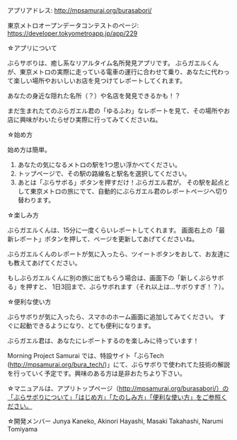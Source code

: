 アプリアドレス: 
http://mpsamurai.org/burasabori/

東京メトロオープンデータコンテストのページ:
https://developer.tokyometroapp.jp/app/229

☆アプリについて

ぶらサボりは、癒し系なリアルタイム名所発見アプリです。
ぶらガエルくんが、東京メトロの実際に走っている電車の運行に合わせて乗り、あなたに代わって楽しい場所やおいしいお店を見つけてレポートしてくれます。

あなたの身近な隠れた名所（？）や名店を発見できるかも！？

まだ生まれたてのぶらガエル君の「ゆるふわ」なレポートを見て、その場所やお店に興味がわいたらぜひ実際に行ってみてくださいね。

☆始め方

始め方は簡単。
1. あなたの気になるメトロの駅を1つ思い浮かべてください。
2. トップページで、その駅の路線名と駅名を選択してください。
3. あとは「ぶらサボる」ボタンを押すだけ！ぶらガエル君が，
その駅を起点として東京メトロの旅にでて、自動的にぶらガエル君のレポートページへ切り替わります。

☆楽しみ方

ぶらガエルくんは、15分に一度くらいレポートしてくれます。
画面右上の「最新レポート」ボタンを押して、ページを更新してあげてくださいね。

ぶらガエルくんのレポートが気に入ったら、ツイートボタンをおして、お友達にも教えてあげてください。

もしぶらガエルくんに別の旅に出てもらう場合は、画面下の「新しくぶらサボる」を押すと、
1日3回まで、ぶらサボれます（それ以上は…サボりすぎ！？）。

☆便利な使い方

ぶらサボりが気に入ったら、スマホのホーム画面に追加してみてください。
すぐに起動できるようになり、とても便利になります。

ぶらガエル君は、あなたにレポートするのを楽しみに待っています！

Morning Project Samurai では、特設サイト「ぶらTech (http://mpsamurai.org/bura_tech/)」にて、ぶらサボりで使われてた技術の解説を行っていく予定です。興味のある方は是非おたちより下さい。

☆マニュアルは、アプリトップページ（http://mpsamurai.org/burasabori/）の「ぶらサボりについて」「はじめ方」「たのしみ方」「便利な使い方」をご参照ください。

☆開発メンバー
Junya Kaneko,
Akinori Hayashi,
Masaki Takahashi,
Narumi Tomiyama
